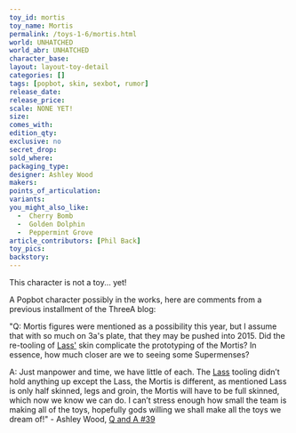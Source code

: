 ```yaml
---
toy_id: mortis
toy_name: Mortis
permalink: /toys-1-6/mortis.html
world: UNHATCHED
world_abr: UNHATCHED
character_base: 
layout: layout-toy-detail
categories: []
tags: [popbot, skin, sexbot, rumor]
release_date: 
release_price: 
scale: NONE YET!
size: 
comes_with: 
edition_qty: 
exclusive: no
secret_drop:
sold_where: 
packaging_type: 
designer: Ashley Wood
makers: 
points_of_articulation: 
variants: 
you_might_also_like:
  -  Cherry Bomb
  -  Golden Dolphin
  -  Peppermint Grove   
article_contributors: [Phil Back]
toy_pics:
backstory:
---
```

This character is not a toy... yet! 

A Popbot character possibly in the works, here are comments from a previous installment of the ThreeA blog:

"Q: Mortis figures were mentioned as a possibility this year, but I assume that with so much on 3a's plate, that they may be pushed into 2015. Did the re-tooling of <a href="/toys-1-6/lastronaut.html">Lass'</a> skin complicate the prototyping of the Mortis? In essence, how much closer are we to seeing some Supermenses?

A: Just manpower and time, we have little of each. The <a href="/toys-1-6/lastronaut.html">Lass</a> tooling didn’t hold anything up except the Lass, the Mortis is different, as mentioned Lass is only half skinned, legs and groin, the Mortis will have to be full skinned, which now we know we can do. I can’t stress enough how small the team is making all of the toys, hopefully gods willing we shall make all the toys we dream of!" - Ashley Wood, <a href="https://www.worldofthreea.com/threea-production-blog/qa39" target="_blank">Q and A #39</a> 